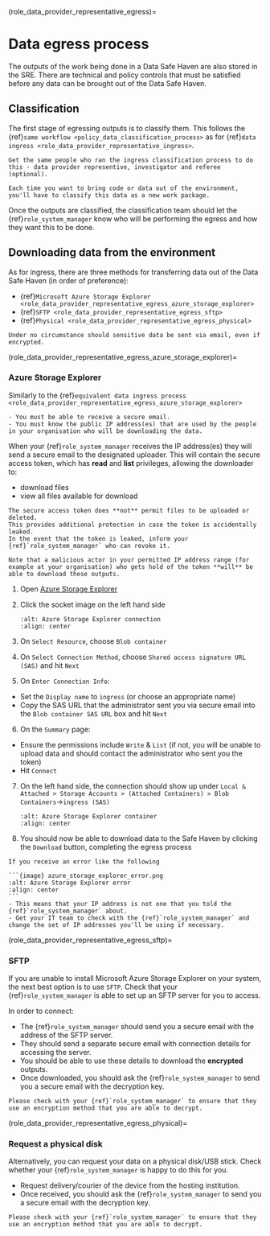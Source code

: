 (role_data_provider_representative_egress)=

# Data egress process

The outputs of the work being done in a Data Safe Haven are also stored in the SRE.
There are technical and policy controls that must be satisfied before any data can be brought out of the Data Safe Haven.

## Classification

The first stage of egressing outputs is to classify them.
This follows the {ref}`same workflow <policy_data_classification_process>` as for {ref}`data ingress <role_data_provider_representative_ingress>`.

```{hint}
Get the same people who ran the ingress classification process to do this - data provider representive, investigator and referee (optional).
```

```{note}
Each time you want to bring code or data out of the environment, you'll have to classify this data as a new work package.
```

Once the outputs are classified, the classification team should let the {ref}`role_system_manager` know who will be performing the egress and how they want this to be done.

## Downloading data from the environment

As for ingress, there are three methods for transferring data out of the Data Safe Haven (in order of preference):

- {ref}`Microsoft Azure Storage Explorer <role_data_provider_representative_egress_azure_storage_explorer>`
- {ref}`SFTP <role_data_provider_representative_egress_sftp>`
- {ref}`Physical <role_data_provider_representative_egress_physical>`

```{danger}
Under no circumstance should sensitive data be sent via email, even if encrypted.
```

(role_data_provider_representative_egress_azure_storage_explorer)=

### Azure Storage Explorer

Similarly to the {ref}`equivalent data ingress process <role_data_provider_representative_egress_azure_storage_explorer>`

```{important}
- You must be able to receive a secure email.
- You must know the public IP address(es) that are used by the people in your organisation who will be downloading the data.
```

When your {ref}`role_system_manager` receives the IP address(es) they will send a secure email to the designated uploader.
This will contain the secure access token, which has **read** and **list** privileges, allowing the downloader to:

- download files
- view all files available for download

```{attention}
The secure access token does **not** permit files to be uploaded or deleted.
This provides additional protection in case the token is accidentally leaked.
In the event that the token is leaked, inform your {ref}`role_system_manager` who can revoke it.
```

```{danger}
Note that a malicious actor in your permitted IP address range (for example at your organisation) who gets hold of the token **will** be able to download these outputs.
```

1. Open [Azure Storage Explorer](https://azure.microsoft.com/en-us/features/storage-explorer/)
2. Click the socket image on the left hand side

   ```{image} azure_storage_explorer_connect.png
   :alt: Azure Storage Explorer connection
   :align: center
   ```

3. On `Select Resource`, choose `Blob container`
4. On `Select Connection Method`, choose `Shared access signature URL (SAS)` and hit `Next`
5. On `Enter Connection Info`:
  - Set the `Display name` to `ingress` (or choose an appropriate name)
  - Copy the SAS URL that the administrator sent you via secure email into the `Blob container SAS URL` box and hit `Next`
6. On the `Summary` page:
  - Ensure the permissions include `Write` & `List` (if not, you will be unable to upload data and should contact the administrator who sent you the token)
  - Hit `Connect`
7. On the left hand side, the connection should show up under `Local & Attached > Storage Accounts > (Attached Containers) > Blob Containers`->`ingress (SAS)`

   ```{image} azure_storage_explorer_container.png
   :alt: Azure Storage Explorer container
   :align: center
   ```

8. You should now be able to download data to the Safe Haven by clicking the `Download` button, completing the egress process

````{error}
If you receive an error like the following

```{image} azure_storage_explorer_error.png
:alt: Azure Storage Explorer error
:align: center
```
- This means that your IP address is not one that you told the {ref}`role_system_manager` about.
- Get your IT team to check with the {ref}`role_system_manager` and change the set of IP addresses you'll be using if necessary.
````

(role_data_provider_representative_egress_sftp)=

### SFTP

If you are unable to install Microsoft Azure Storage Explorer on your system, the next best option is to use `SFTP`.
Check that your {ref}`role_system_manager` is able to set up an SFTP server for you to access.

In order to connect:

- The {ref}`role_system_manager` should send you a secure email with the address of the SFTP server.
- They should send a separate secure email with connection details for accessing the server.
- You should be able to use these details to download the **encrypted** outputs.
- Once downloaded, you should ask the {ref}`role_system_manager` to send you a secure email with the decryption key.

```{caution}
Please check with your {ref}`role_system_manager` to ensure that they use an encryption method that you are able to decrypt.
```

(role_data_provider_representative_egress_physical)=

### Request a physical disk

Alternatively, you can request your data on a physical disk/USB stick.
Check whether your {ref}`role_system_manager` is happy to do this for you.

- Request delivery/courier of the device from the hosting institution.
- Once received, you should ask the {ref}`role_system_manager` to send you a secure email with the decryption key.

```{caution}
Please check with your {ref}`role_system_manager` to ensure that they use an encryption method that you are able to decrypt.
```
